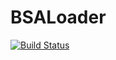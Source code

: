 # BSALoader
[![Build Status](https://travis-ci.org/unnamedguy/BSALoader.svg?branch=master)](https://travis-ci.org/unnamedguy/BSALoader)
